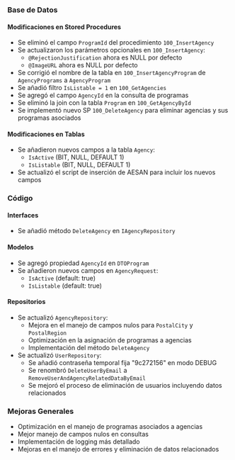 ### Base de Datos

#### Modificaciones en Stored Procedures

- Se eliminó el campo `ProgramId` del procedimiento `100_InsertAgency`
- Se actualizaron los parámetros opcionales en `100_InsertAgency`:
  - `@RejectionJustification` ahora es NULL por defecto
  - `@ImageURL` ahora es NULL por defecto
- Se corrigió el nombre de la tabla en `100_InsertAgencyProgram` de `AgencyPrograms` a `AgencyProgram`
- Se añadió filtro `IsListable = 1` en `100_GetAgencies`
- Se agregó el campo `AgencyId` en la consulta de programas
- Se eliminó la join con la tabla `Program` en `100_GetAgencyById`
- Se implementó nuevo SP `100_DeleteAgency` para eliminar agencias y sus programas asociados

#### Modificaciones en Tablas

- Se añadieron nuevos campos a la tabla `Agency`:
  - `IsActive` (BIT, NULL, DEFAULT 1)
  - `IsListable` (BIT, NULL, DEFAULT 1)
- Se actualizó el script de inserción de AESAN para incluir los nuevos campos

### Código

#### Interfaces

- Se añadió método `DeleteAgency` en `IAgencyRepository`

#### Modelos

- Se agregó propiedad `AgencyId` en `DTOProgram`
- Se añadieron nuevos campos en `AgencyRequest`:
  - `IsActive` (default: true)
  - `IsListable` (default: true)

#### Repositorios

- Se actualizó `AgencyRepository`:
  - Mejora en el manejo de campos nulos para `PostalCity` y `PostalRegion`
  - Optimización en la asignación de programas a agencias
  - Implementación del método `DeleteAgency`
- Se actualizó `UserRepository`:
  - Se añadió contraseña temporal fija "9c272156" en modo DEBUG
  - Se renombró `DeleteUserByEmail` a `RemoveUserAndAgencyRelatedDataByEmail`
  - Se mejoró el proceso de eliminación de usuarios incluyendo datos relacionados

### Mejoras Generales

- Optimización en el manejo de programas asociados a agencias
- Mejor manejo de campos nulos en consultas
- Implementación de logging más detallado
- Mejoras en el manejo de errores y eliminación de datos relacionados
